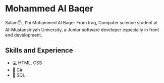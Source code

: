 # Mohammed Al Baqer
Salam🖐, I'm Mohammed Al Baqer From Iraq, Computer science student at Al-Mustansiriyah University, a Junior software developer especially in front end development.
## Skills and Experience
* 💻 HTML, CSS
* 💜 C#
* 📂 SQL
